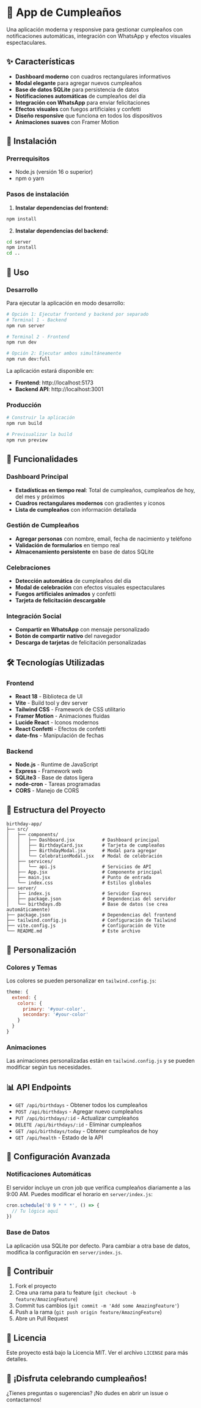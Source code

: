 # 🎉 App de Cumpleaños

Una aplicación moderna y responsive para gestionar cumpleaños con notificaciones automáticas, integración con WhatsApp y efectos visuales espectaculares.

## ✨ Características

- **Dashboard moderno** con cuadros rectangulares informativos
- **Modal elegante** para agregar nuevos cumpleaños
- **Base de datos SQLite** para persistencia de datos
- **Notificaciones automáticas** de cumpleaños del día
- **Integración con WhatsApp** para enviar felicitaciones
- **Efectos visuales** con fuegos artificiales y confetti
- **Diseño responsive** que funciona en todos los dispositivos
- **Animaciones suaves** con Framer Motion

## 🚀 Instalación

### Prerrequisitos
- Node.js (versión 16 o superior)
- npm o yarn

### Pasos de instalación

1. **Instalar dependencias del frontend:**
```bash
npm install
```

2. **Instalar dependencias del backend:**
```bash
cd server
npm install
cd ..
```

## 🎯 Uso

### Desarrollo

Para ejecutar la aplicación en modo desarrollo:

```bash
# Opción 1: Ejecutar frontend y backend por separado
# Terminal 1 - Backend
npm run server

# Terminal 2 - Frontend
npm run dev

# Opción 2: Ejecutar ambos simultáneamente
npm run dev:full
```

La aplicación estará disponible en:
- **Frontend**: http://localhost:5173
- **Backend API**: http://localhost:3001

### Producción

```bash
# Construir la aplicación
npm run build

# Previsualizar la build
npm run preview
```

## 📱 Funcionalidades

### Dashboard Principal
- **Estadísticas en tiempo real**: Total de cumpleaños, cumpleaños de hoy, del mes y próximos
- **Cuadros rectangulares modernos** con gradientes y iconos
- **Lista de cumpleaños** con información detallada

### Gestión de Cumpleaños
- **Agregar personas** con nombre, email, fecha de nacimiento y teléfono
- **Validación de formularios** en tiempo real
- **Almacenamiento persistente** en base de datos SQLite

### Celebraciones
- **Detección automática** de cumpleaños del día
- **Modal de celebración** con efectos visuales espectaculares
- **Fuegos artificiales animados** y confetti
- **Tarjeta de felicitación descargable**

### Integración Social
- **Compartir en WhatsApp** con mensaje personalizado
- **Botón de compartir nativo** del navegador
- **Descarga de tarjetas** de felicitación personalizadas

## 🛠️ Tecnologías Utilizadas

### Frontend
- **React 18** - Biblioteca de UI
- **Vite** - Build tool y dev server
- **Tailwind CSS** - Framework de CSS utilitario
- **Framer Motion** - Animaciones fluidas
- **Lucide React** - Iconos modernos
- **React Confetti** - Efectos de confetti
- **date-fns** - Manipulación de fechas

### Backend
- **Node.js** - Runtime de JavaScript
- **Express** - Framework web
- **SQLite3** - Base de datos ligera
- **node-cron** - Tareas programadas
- **CORS** - Manejo de CORS

## 📁 Estructura del Proyecto

```
birthday-app/
├── src/
│   ├── components/
│   │   ├── Dashboard.jsx          # Dashboard principal
│   │   ├── BirthdayCard.jsx       # Tarjeta de cumpleaños
│   │   ├── BirthdayModal.jsx      # Modal para agregar
│   │   └── CelebrationModal.jsx   # Modal de celebración
│   ├── services/
│   │   └── api.js                 # Servicios de API
│   ├── App.jsx                    # Componente principal
│   ├── main.jsx                   # Punto de entrada
│   └── index.css                  # Estilos globales
├── server/
│   ├── index.js                   # Servidor Express
│   ├── package.json               # Dependencias del servidor
│   └── birthdays.db               # Base de datos (se crea automáticamente)
├── package.json                   # Dependencias del frontend
├── tailwind.config.js             # Configuración de Tailwind
├── vite.config.js                 # Configuración de Vite
└── README.md                      # Este archivo
```

## 🎨 Personalización

### Colores y Temas
Los colores se pueden personalizar en `tailwind.config.js`:

```javascript
theme: {
  extend: {
    colors: {
      primary: '#your-color',
      secondary: '#your-color'
    }
  }
}
```

### Animaciones
Las animaciones personalizadas están en `tailwind.config.js` y se pueden modificar según tus necesidades.

## 📊 API Endpoints

- `GET /api/birthdays` - Obtener todos los cumpleaños
- `POST /api/birthdays` - Agregar nuevo cumpleaños
- `PUT /api/birthdays/:id` - Actualizar cumpleaños
- `DELETE /api/birthdays/:id` - Eliminar cumpleaños
- `GET /api/birthdays/today` - Obtener cumpleaños de hoy
- `GET /api/health` - Estado de la API

## 🔧 Configuración Avanzada

### Notificaciones Automáticas
El servidor incluye un cron job que verifica cumpleaños diariamente a las 9:00 AM. Puedes modificar el horario en `server/index.js`:

```javascript
cron.schedule('0 9 * * *', () => {
  // Tu lógica aquí
})
```

### Base de Datos
La aplicación usa SQLite por defecto. Para cambiar a otra base de datos, modifica la configuración en `server/index.js`.

## 🤝 Contribuir

1. Fork el proyecto
2. Crea una rama para tu feature (`git checkout -b feature/AmazingFeature`)
3. Commit tus cambios (`git commit -m 'Add some AmazingFeature'`)
4. Push a la rama (`git push origin feature/AmazingFeature`)
5. Abre un Pull Request

## 📄 Licencia

Este proyecto está bajo la Licencia MIT. Ver el archivo `LICENSE` para más detalles.

## 🎉 ¡Disfruta celebrando cumpleaños!

¿Tienes preguntas o sugerencias? ¡No dudes en abrir un issue o contactarnos!